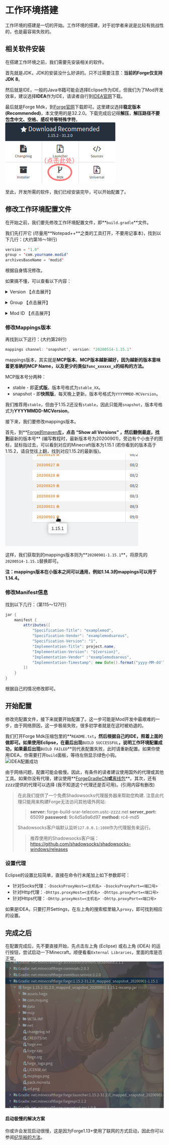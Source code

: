 # 工作环境搭建

工作环境的搭建是一切的开始。工作环境的搭建，对于初学者来说是比较有挑战性的，也是最容易失败的。

## 相关软件安装

在搭建工作环境之前，我们需要先安装相关的软件。

首先就是JDK，JDK的安装没什么好讲的。只不过需要注意：**当前的Forge仅支持JDK 8**。

然后就是IDE，一般的Java书籍可能会选择Eclipse作为IDE，但我们为了Mod开发效率，建议选择**IDEA**作为IDE，请读者自行到[IDEA官网](https://www.jetbrains.com/)下载。

最后就是Forge Mdk，到[Forge官网](http://files.minecraftforge.net/)下载即可。这里建议选择**稳定版本 (Recommended)**，本文使用的是32.2.0。下载完成后记得**解压**，**解压路径不要包含中文、空格、感叹号等特殊字符**。  
![下载Forge](../resources/2/2-1.png)

至此，开发所需的软件，我们已经安装完毕，可以开始配置了。

## 修改工作环境配置文件

在开始之前，我们要先修改工作环境配置文件，即**`build.gradle`**文件。

我们先打开它 (尽量用**Notepad++**之类的工具打开，不要用记事本)，找到以下几行：(大约第16～18行)

```java
version = '1.0'
group = 'com.yourname.modid'
archivesBaseName = 'modid'
```

根据自身情况修改。

如果搞不懂，可以查看以下内容：

<details markdown='1'><summary>Version 【点击展开】</summary>
    <p><code>version</code>即版本号，如果你不知道怎么填，可以参考一个叫<strong>『<a href="http://semver.org/lang/zh-CN/">语义化版本</a>』</strong>的标准。</p>
</details>
<p></p>
<details markdown='1'><summary>Group 【点击展开】</summary>
    <p><code>group</code>即组id，通常使用Java包命名规范。这个字段的填写与你的网站有关，比如你的网站是github.com，那么你的组id就是：</p>
    <pre><code>com.github.&lt;your_username&gt;.&lt;your_project_name&gt;</code></pre>
    <p>我的网站是<a href="https://bzstudio.xyz">bzstudio.xyz</a>，则是：</p>
    <pre><code>xyz.bzstudio.modderguide</code></pre>
    <p>如果你没有网站，也可以用自己的用户名：</p>
    <pre><code>&lt;your_username&gt;.&lt;your_project_name&gt;</code></pre>
    <p>对于本教程，则是：</p>
    <pre><code>vvvbbbcz.modderguide</code></pre>
</details>
<p></p>
<details markdown='1'><summary>Mod ID 【点击展开】</summary>
    <p>即Mod的唯一标识符，一般写作modid。用于识别Mod，以及与其他Mod的区分。</p>
    <p>需要注意一下几点：</p>
        <ul><li>modid必须为全小写，不能使用除小写字母和下划线以外的其它符号。且modid不得超过64个字符。</li></ul>
        <ul><li>在Mod发布后，就不能轻易改动modid，因为其他Mod都是根据modid来识别的。Minecraft也是根据modid识别的，随意改变modid不仅会对与你的Mod有联动的Mod造成影响，而且还会影响到玩家。</li></ul>
    <p>而<code>archivesBaseName</code>则是Mod最终导出的文件名</p>
</details>



### 修改Mappings版本

再找到以下这行：(大约第28行)

```java
mappings channel: 'snapshot', version: '20200514-1.15.1'
```

mappings版本，其实就是**MCP版本**。**MCP版本越新越好，因为越新的版本意味着更准确的MCP Name，以及更少的类似`func_xxxxxx_x`的结构的方法。**

MCP版本号分两种：

* stable - 即**正式版**。版本号格式为`stable_XX`。
* snapshot - 即**快照版**，每天晚上更新。版本号格式为`YYYYMMDD-MCVersion`。

我们推荐用`stable`，但由于1.15.2还没有`stable`，因此只能用`snapshot`，版本号格式为**YYYYMMDD-MCVersion**。

接下来，我们要修改mappings版本。

首先，到**[Forge的maven库](https://files.minecraftforge.net/maven/de/oceanlabs/mcp/mcp_snapshot/)**，点击 “Show all Versions” ，然后翻倒最底，找到**最新的版本号** (编写教程时，最新版本号为20200901)，旁边有个小虫子的图标，鼠标指过去，可以看到对应的Minecraft版本为1.15.1 (若你看到的版本高于1.15.2，请自觉往上翻，找到对应1.15.2的最新版)。  
![查看最新的MCP快照](../resources/2/2-2.png)

这样，我们获取到的mappings版本则为**`20200901-1.15.1`**，将原先的`20200514-1.15.1`替换即可。

**注：mappings版本在小版本之间可以通用，例如1.14.3的mappings可以用于1.14.4。**

### 修改Manifest信息

找到以下几行：（第115～127行）

```java
jar {
	manifest {
		attributes([
			"Specification-Title": "examplemod",
			"Specification-Vendor": "examplemodsareus",
			"Specification-Version": "1",
			"Implementation-Title": project.name,
			"Implementation-Version": "${version}",
			"Implementation-Vendor" :"examplemodsareus",
			"Implementation-Timestamp": new Date().format("yyyy-MM-dd'T'HH:mm:ssZ")
		])
	}
}
```

根据自己的情况修改即可。

## 开始配置

修改完配置文件，接下来就要开始配置了。这一步可能是Mod开发中最艰难的一步，由于网络原因，这一步极易失败，很多初学者就是在这时被劝退的。

我们打开Forge Mdk压缩包里的**`README.txt`**，然后根据自己的IDE，照着上面的做即可。如果使用Eclipse，在最后出现**`BUILD SUCCESSFUL`**，说明工作环境配置成功，如果最后出现**`BUILD FAILED`**则代表配置失败，此时请重新配置。如果你使用IDEA，你需要打开`build`面板，等待左侧显示绿色小钩。  
![IDEA配置成功]()

由于网络问题，配置可能会极慢。因此，有条件的读者建议使用国外的代理或其他工具。如果你没有代理，建议使用**[ForgeGradleCN](https://v2mcdev.com/t/topic/589)**或**[离线包](https://v2mcdev.com/t/topic/249)**。其次，还有zzzz提供的代理可以选择 (我不知道这个代理还是否可用)。(引用内容有删改)

> 在此我们提供了一个免费Shadowsocks代理服务器来帮助您构建. 注意此代理只能用来构建Forge无法访问其他墙外网站:
>
> > **server:** forge-build-srar-telecom.ustc-zzzz.net
> > **server_port:** 65099
> > **password:** 9c4d5a9a6d97
> > **method:** rc4-md5
>
> Shadowsocks客户端默认监听`127.0.0.1:1080`作为代理服务来运行。
>
> > 推荐使用的Shadowsocks客户端：https://github.com/shadowsocks/shadowsocks-windows/releases

### 设置代理

Eclipse的设置比较简单，直接在命令行末尾加上如下参数即可：

* 针对Socks代理：`-DsocksProxyHost=<主机名> -DsocksProxyPort=<端口号>`
* 针对Http代理：`-Dhttps.proxyHost=<主机名> -Dhttps.proxyPort=<端口号>`
* 针对Https代理：`-Dhttp.proxyHost=<主机名> -Dhttp.proxyPort=<端口号>`

如果是IDEA，只要打开Settings，在左上角的搜索框里输入`proxy`，即可找到相应的设置。

## 完成之后

在配置完成后，先不要直接开始，先点击左上角 (Eclipse) 或右上角 (IDEA) 的运行按钮，尝试启动一下Minecraft。顺便看看`External Libraries`，里面的库是否正常。  
![Minecraft源代码库](../resources/2/2-3.png)

#### 启动极慢的解决方案

你或许会发现启动很慢，这是因为Forge1.13+使用了联网的方式启动，因此你可以参阅[纪华裕的方法](https://v2mcdev.com/t/topic/304)。

